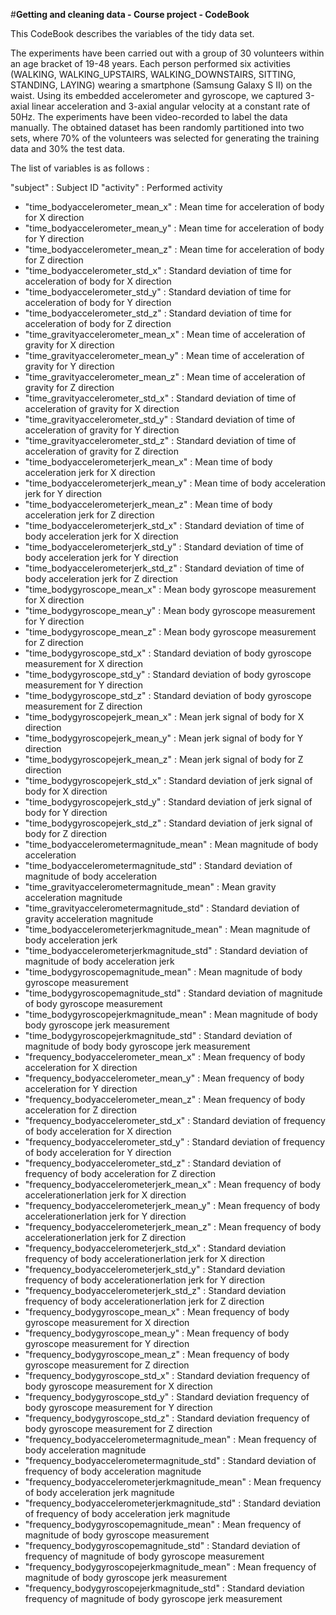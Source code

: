#**Getting and cleaning data - Course project  -  CodeBook**

This CodeBook describes the variables of the tidy data set.

The experiments have been carried out with a group of 30 volunteers within an age bracket of 19-48 years. Each person performed six activities (WALKING, WALKING_UPSTAIRS, WALKING_DOWNSTAIRS, SITTING, STANDING, LAYING) wearing a smartphone (Samsung Galaxy S II) on the waist. 
Using its embedded accelerometer and gyroscope, we captured 3-axial linear acceleration and 3-axial angular velocity at a constant rate of 50Hz. The experiments have been video-recorded to label the data manually. The obtained dataset has been randomly partitioned into two sets, where 70% of the volunteers was selected for generating the training data and 30% the test data. 


The list of variables is as follows :

"subject" : Subject ID
"activity" : Performed activity
- "time_bodyaccelerometer_mean_x" : Mean time for acceleration of body for X direction
- "time_bodyaccelerometer_mean_y" : Mean time for acceleration of body for Y direction
- "time_bodyaccelerometer_mean_z" : Mean time for acceleration of body for Z direction
- "time_bodyaccelerometer_std_x" : Standard deviation of time for acceleration of body for X direction
- "time_bodyaccelerometer_std_y" : Standard deviation of time for acceleration of body for Y direction
- "time_bodyaccelerometer_std_z" : Standard deviation of time for acceleration of body for Z direction
- "time_gravityaccelerometer_mean_x" : Mean time of acceleration of gravity for X direction
- "time_gravityaccelerometer_mean_y" : Mean time of acceleration of gravity for Y direction
- "time_gravityaccelerometer_mean_z" : Mean time of acceleration of gravity for Z direction
- "time_gravityaccelerometer_std_x"  : Standard deviation of time of acceleration of gravity for X direction
- "time_gravityaccelerometer_std_y" : Standard deviation of time of acceleration of gravity for Y direction
- "time_gravityaccelerometer_std_z" : Standard deviation of time of acceleration of gravity for Z direction
- "time_bodyaccelerometerjerk_mean_x" : Mean time of body acceleration jerk for X direction
- "time_bodyaccelerometerjerk_mean_y" : Mean time of body acceleration jerk for Y direction
- "time_bodyaccelerometerjerk_mean_z" : Mean time of body acceleration jerk for Z direction
- "time_bodyaccelerometerjerk_std_x" : Standard deviation of time of body acceleration jerk for X direction
- "time_bodyaccelerometerjerk_std_y" : Standard deviation of time of body acceleration jerk for Y direction
- "time_bodyaccelerometerjerk_std_z" : Standard deviation of time of body acceleration jerk for Z direction
- "time_bodygyroscope_mean_x"  : Mean body gyroscope measurement for X direction
- "time_bodygyroscope_mean_y" : Mean body gyroscope measurement for Y direction
- "time_bodygyroscope_mean_z" : Mean body gyroscope measurement for Z direction
- "time_bodygyroscope_std_x" : Standard deviation of body gyroscope measurement for X direction
- "time_bodygyroscope_std_y" : Standard deviation of body gyroscope measurement for Y direction
- "time_bodygyroscope_std_z" : Standard deviation of body gyroscope measurement for Z direction
- "time_bodygyroscopejerk_mean_x" : Mean jerk signal of body for X direction
- "time_bodygyroscopejerk_mean_y" : Mean jerk signal of body for Y direction
- "time_bodygyroscopejerk_mean_z" : Mean jerk signal of body for Z direction
- "time_bodygyroscopejerk_std_x" : Standard deviation of jerk signal of body for X direction
- "time_bodygyroscopejerk_std_y" : Standard deviation of jerk signal of body for Y direction
- "time_bodygyroscopejerk_std_z" : Standard deviation of jerk signal of body for Z direction
- "time_bodyaccelerometermagnitude_mean" : Mean magnitude of body acceleration
- "time_bodyaccelerometermagnitude_std" : Standard deviation of magnitude of body acceleration
- "time_gravityaccelerometermagnitude_mean" : Mean gravity acceleration magnitude
- "time_gravityaccelerometermagnitude_std" : Standard deviation of gravity acceleration magnitude
- "time_bodyaccelerometerjerkmagnitude_mean" : Mean magnitude of body acceleration jerk
- "time_bodyaccelerometerjerkmagnitude_std" : Standard deviation of magnitude of body acceleration jerk
- "time_bodygyroscopemagnitude_mean" : Mean magnitude of body gyroscope measurement
- "time_bodygyroscopemagnitude_std" : Standard deviation of magnitude of body gyroscope measurement
- "time_bodygyroscopejerkmagnitude_mean" : Mean magnitude of body body gyroscope jerk measurement
- "time_bodygyroscopejerkmagnitude_std" : Standard deviation of magnitude of body body gyroscope jerk measurement
- "frequency_bodyaccelerometer_mean_x" : Mean frequency of body acceleration for X direction
- "frequency_bodyaccelerometer_mean_y" : Mean frequency of body acceleration for Y direction
- "frequency_bodyaccelerometer_mean_z" : Mean frequency of body acceleration for Z direction
- "frequency_bodyaccelerometer_std_x" : Standard deviation of frequency of body acceleration for X direction
- "frequency_bodyaccelerometer_std_y" : Standard deviation of frequency of body acceleration for Y direction
- "frequency_bodyaccelerometer_std_z" : Standard deviation of frequency of body acceleration for Z direction
- "frequency_bodyaccelerometerjerk_mean_x" : Mean frequency of body accelerationerlation jerk for X direction
- "frequency_bodyaccelerometerjerk_mean_y" : Mean frequency of body accelerationerlation jerk for Y direction
- "frequency_bodyaccelerometerjerk_mean_z" : Mean frequency of body accelerationerlation jerk for Z direction
- "frequency_bodyaccelerometerjerk_std_x" : Standard deviation frequency of body accelerationerlation jerk for X direction
- "frequency_bodyaccelerometerjerk_std_y" : Standard deviation frequency of body accelerationerlation jerk for Y direction
- "frequency_bodyaccelerometerjerk_std_z" : Standard deviation frequency of body accelerationerlation jerk for Z direction
- "frequency_bodygyroscope_mean_x" : Mean frequency of body gyroscope measurement for X direction
- "frequency_bodygyroscope_mean_y" : Mean frequency of body gyroscope measurement for Y direction
- "frequency_bodygyroscope_mean_z" : Mean frequency of body gyroscope measurement for Z direction
- "frequency_bodygyroscope_std_x" : Standard deviation frequency of body gyroscope measurement for X direction
- "frequency_bodygyroscope_std_y" : Standard deviation frequency of body gyroscope measurement for Y direction
- "frequency_bodygyroscope_std_z" : Standard deviation frequency of body gyroscope measurement for Z direction
- "frequency_bodyaccelerometermagnitude_mean" : Mean frequency of body acceleration magnitude
- "frequency_bodyaccelerometermagnitude_std" : Standard deviation of frequency of body acceleration magnitude
- "frequency_bodyaccelerometerjerkmagnitude_mean" : Mean frequency of body acceleration jerk magnitude
- "frequency_bodyaccelerometerjerkmagnitude_std" : Standard deviation of frequency of body acceleration jerk magnitude
- "frequency_bodygyroscopemagnitude_mean" : Mean frequency of magnitude of body gyroscope measurement
- "frequency_bodygyroscopemagnitude_std" : Standard deviation of frequency of magnitude of body gyroscope measurement
- "frequency_bodygyroscopejerkmagnitude_mean" : Mean frequency of magnitude of body gyroscope jerk measurement
- "frequency_bodygyroscopejerkmagnitude_std" : Standard deviation frequency of magnitude of body gyroscope jerk measurement
